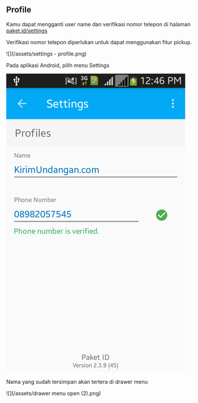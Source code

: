 ## Profile

Kamu dapat mengganti user name dan verifikasi nomor telepon di halaman [paket.id/settings](https://paket.id/settings)

Verifikasi nomor telepon diperlukan untuk dapat menggunakan fitur pickup.

![](/assets/settings - profile.png)

Pada aplikasi Android, pilih menu Settings

![](/assets/settings.png)

Nama yang sudah tersimpan akan tertera di drawer menu

![](/assets/drawer menu open (2).png\)

